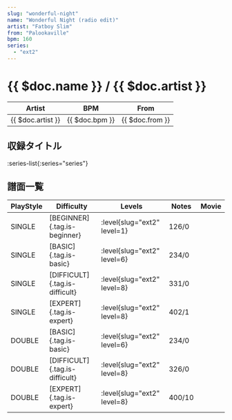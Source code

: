 ```yaml
---
slug: "wonderful-night"
name: "Wonderful Night (radio edit)"
artist: "Fatboy Slim"
from: "Palookaville"
bpm: 160
series:
  - "ext2"
---
```


# {{ $doc.name }} / {{ $doc.artist }}

|Artist|BPM|From|
|------|---|----|
|{{ $doc.artist }}|{{ $doc.bpm }}|{{ $doc.from }}|

## 収録タイトル

:series-list{:series="series"}

## 譜面一覧

|PlayStyle|Difficulty|Levels|Notes|Movie|
|---------|----------|------|-----|-----|
|SINGLE|[BEGINNER]{.tag.is-beginner}|:level{slug="ext2" level=1}|126/0||
|SINGLE|[BASIC]{.tag.is-basic}|:level{slug="ext2" level=6}|234/0||
|SINGLE|[DIFFICULT]{.tag.is-difficult}|:level{slug="ext2" level=8}|331/0||
|SINGLE|[EXPERT]{.tag.is-expert}|:level{slug="ext2" level=8}|402/1||
|DOUBLE|[BASIC]{.tag.is-basic}|:level{slug="ext2" level=6}|234/0||
|DOUBLE|[DIFFICULT]{.tag.is-difficult}|:level{slug="ext2" level=8}|326/0||
|DOUBLE|[EXPERT]{.tag.is-expert}|:level{slug="ext2" level=8}|400/10||
